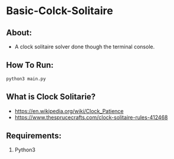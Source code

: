 # Basic-Colck-Solitaire

## About:
- A clock solitaire solver done though the terminal console.

## How To Run:

```
python3 main.py
```

## What is Clock Solitarie?
- https://en.wikipedia.org/wiki/Clock_Patience
- https://www.thesprucecrafts.com/clock-solitaire-rules-412468

## Requirements:
1) Python3
